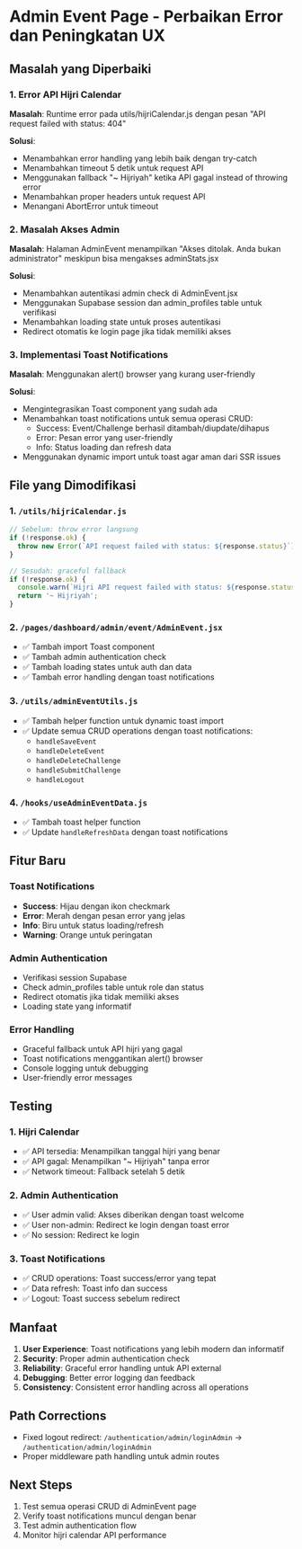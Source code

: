 # Admin Event Page - Perbaikan Error dan Peningkatan UX

## Masalah yang Diperbaiki

### 1. Error API Hijri Calendar
**Masalah**: Runtime error pada utils/hijriCalendar.js dengan pesan "API request failed with status: 404"

**Solusi**:
- Menambahkan error handling yang lebih baik dengan try-catch
- Menambahkan timeout 5 detik untuk request API
- Menggunakan fallback "~ Hijriyah" ketika API gagal instead of throwing error
- Menambahkan proper headers untuk request API
- Menangani AbortError untuk timeout

### 2. Masalah Akses Admin
**Masalah**: Halaman AdminEvent menampilkan "Akses ditolak. Anda bukan administrator" meskipun bisa mengakses adminStats.jsx

**Solusi**:
- Menambahkan autentikasi admin check di AdminEvent.jsx
- Menggunakan Supabase session dan admin_profiles table untuk verifikasi
- Menambahkan loading state untuk proses autentikasi
- Redirect otomatis ke login page jika tidak memiliki akses

### 3. Implementasi Toast Notifications
**Masalah**: Menggunakan alert() browser yang kurang user-friendly

**Solusi**:
- Mengintegrasikan Toast component yang sudah ada
- Menambahkan toast notifications untuk semua operasi CRUD:
  - Success: Event/Challenge berhasil ditambah/diupdate/dihapus
  - Error: Pesan error yang user-friendly
  - Info: Status loading dan refresh data
- Menggunakan dynamic import untuk toast agar aman dari SSR issues

## File yang Dimodifikasi

### 1. `/utils/hijriCalendar.js`
```javascript
// Sebelum: throw error langsung
if (!response.ok) {
  throw new Error(`API request failed with status: ${response.status}`);
}

// Sesudah: graceful fallback
if (!response.ok) {
  console.warn(`Hijri API request failed with status: ${response.status}`);
  return '~ Hijriyah';
}
```

### 2. `/pages/dashboard/admin/event/AdminEvent.jsx`
- ✅ Tambah import Toast component
- ✅ Tambah admin authentication check
- ✅ Tambah loading states untuk auth dan data
- ✅ Tambah error handling dengan toast notifications

### 3. `/utils/adminEventUtils.js`
- ✅ Tambah helper function untuk dynamic toast import
- ✅ Update semua CRUD operations dengan toast notifications:
  - `handleSaveEvent`
  - `handleDeleteEvent` 
  - `handleDeleteChallenge`
  - `handleSubmitChallenge`
  - `handleLogout`

### 4. `/hooks/useAdminEventData.js`
- ✅ Tambah toast helper function
- ✅ Update `handleRefreshData` dengan toast notifications

## Fitur Baru

### Toast Notifications
- **Success**: Hijau dengan ikon checkmark
- **Error**: Merah dengan pesan error yang jelas
- **Info**: Biru untuk status loading/refresh
- **Warning**: Orange untuk peringatan

### Admin Authentication
- Verifikasi session Supabase
- Check admin_profiles table untuk role dan status
- Redirect otomatis jika tidak memiliki akses
- Loading state yang informatif

### Error Handling
- Graceful fallback untuk API hijri yang gagal
- Toast notifications menggantikan alert() browser
- Console logging untuk debugging
- User-friendly error messages

## Testing

### 1. Hijri Calendar
- ✅ API tersedia: Menampilkan tanggal hijri yang benar
- ✅ API gagal: Menampilkan "~ Hijriyah" tanpa error
- ✅ Network timeout: Fallback setelah 5 detik

### 2. Admin Authentication
- ✅ User admin valid: Akses diberikan dengan toast welcome
- ✅ User non-admin: Redirect ke login dengan toast error
- ✅ No session: Redirect ke login

### 3. Toast Notifications
- ✅ CRUD operations: Toast success/error yang tepat
- ✅ Data refresh: Toast info dan success
- ✅ Logout: Toast success sebelum redirect

## Manfaat

1. **User Experience**: Toast notifications yang lebih modern dan informatif
2. **Security**: Proper admin authentication check
3. **Reliability**: Graceful error handling untuk API external
4. **Debugging**: Better error logging dan feedback
5. **Consistency**: Consistent error handling across all operations

## Path Corrections
- Fixed logout redirect: `/authentication/admin/loginAdmin` → `/authentication/admin/loginAdmin`
- Proper middleware path handling untuk admin routes

## Next Steps
1. Test semua operasi CRUD di AdminEvent page
2. Verify toast notifications muncul dengan benar
3. Test admin authentication flow
4. Monitor hijri calendar API performance
